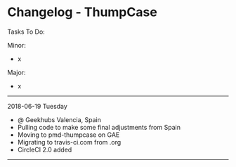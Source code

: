
Changelog - ThumpCase
=====================

Tasks To Do:

Minor:
* x

Major:
* x

----------

2018-06-19 Tuesday

* @ Geekhubs Valencia, Spain
* Pulling code to make some final adjustments from Spain
* Moving to pmd-thumpcase on GAE
* Migrating to travis-ci.com from .org
* CircleCI 2.0 added

----------
